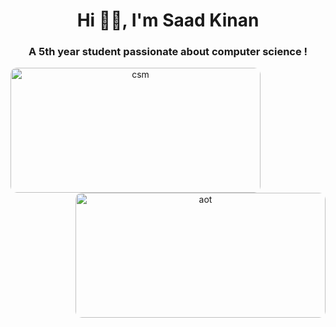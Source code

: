 <h1 align="center">Hi 👋🏻, I'm Saad Kinan</h1>
<h3 align="center">A 5th year student passionate about computer science !</h3>
<center>
  <img style="border-radius: 10px;" align="left" alt="csm" width="400" height="200" src="https://i.pinimg.com/originals/d6/fa/1b/d6fa1bc0d7fda22f8b2c930d0f1c3ecf.gif"/>
  <img style="border-radius: 10px;" align="right" alt="aot" width="400" height="200" src="https://media0.giphy.com/media/KOCLgcdTywdVsjUevp/giphy.gif"/>
</center>
